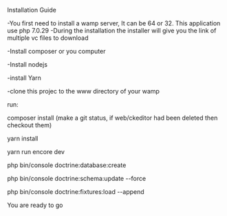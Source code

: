 Installation Guide

-You first need to install a wamp server, It can be 64 or 32.
This application use php 7.0.29
-During the installation the installer will give you the link of multiple vc files to download

-Install composer or you computer

-Install nodejs

-install Yarn

-clone this projec to the www directory of your wamp

run:

composer install
(make a git status, if web/ckeditor had been deleted then checkout them)

yarn install

yarn run encore dev

php bin/console doctrine:database:create

php bin/console doctrine:schema:update --force

php bin/console doctrine:fixtures:load --append

You are ready to go